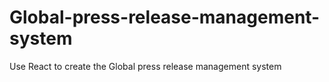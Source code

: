 # Global-press-release-management-system
Use React to create the Global press release management system
